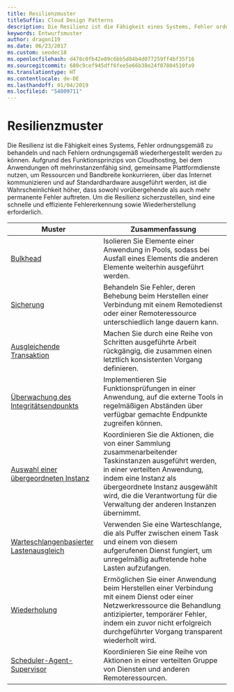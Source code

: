 ```yaml
---
title: Resilienzmuster
titleSuffix: Cloud Design Patterns
description: Die Resilienz ist die Fähigkeit eines Systems, Fehler ordnungsgemäß zu behandeln und nach Fehlern ordnungsgemäß wiederhergestellt werden zu können. Aufgrund des Funktionsprinzips von Cloudhosting, bei dem Anwendungen oft mehrinstanzenfähig sind, gemeinsame Plattformdienste nutzen, um Ressourcen und Bandbreite konkurrieren, über das Internet kommunizieren und auf Standardhardware ausgeführt werden, ist die Wahrscheinlichkeit höher, dass sowohl vorübergehende als auch mehr permanente Fehler auftreten. Um die Resilienz sicherzustellen, sind eine schnelle und effiziente Fehlererkennung sowie Wiederherstellung erforderlich.
keywords: Entwurfsmuster
author: dragon119
ms.date: 06/23/2017
ms.custom: seodec18
ms.openlocfilehash: d478c0fb42e89c6bb5d84b4d077259ff4bf35f16
ms.sourcegitcommit: 680c9cef945dff6fee5e66b38e24f07804510fa9
ms.translationtype: HT
ms.contentlocale: de-DE
ms.lasthandoff: 01/04/2019
ms.locfileid: "54009711"
---
```

# <a name="resiliency-patterns"></a>Resilienzmuster

Die Resilienz ist die Fähigkeit eines Systems, Fehler ordnungsgemäß zu behandeln und nach Fehlern ordnungsgemäß wiederhergestellt werden zu können. Aufgrund des Funktionsprinzips von Cloudhosting, bei dem Anwendungen oft mehrinstanzenfähig sind, gemeinsame Plattformdienste nutzen, um Ressourcen und Bandbreite konkurrieren, über das Internet kommunizieren und auf Standardhardware ausgeführt werden, ist die Wahrscheinlichkeit höher, dass sowohl vorübergehende als auch mehr permanente Fehler auftreten. Um die Resilienz sicherzustellen, sind eine schnelle und effiziente Fehlererkennung sowie Wiederherstellung erforderlich.

|                            Muster                             |                                                                                                      Zusammenfassung                                                                                                       |
|----------------------------------------------------------------|--------------------------------------------------------------------------------------------------------------------------------------------------------------------------------------------------------------------|
|                   [Bulkhead](../bulkhead.md)                   |                                                     Isolieren Sie Elemente einer Anwendung in Pools, sodass bei Ausfall eines Elements die anderen Elemente weiterhin ausgeführt werden.                                                      |
|            [Sicherung](../circuit-breaker.md)            |                                                  Behandeln Sie Fehler, deren Behebung beim Herstellen einer Verbindung mit einem Remotedienst oder einer Remoteressource unterschiedlich lange dauern kann.                                                   |
|   [Ausgleichende Transaktion](../compensating-transaction.md)   |                                                      Machen Sie durch eine Reihe von Schritten ausgeführte Arbeit rückgängig, die zusammen einen letztlich konsistenten Vorgang definieren.                                                       |
| [Überwachung des Integritätsendpunkts](../health-endpoint-monitoring.md) |                                            Implementieren Sie Funktionsprüfungen in einer Anwendung, auf die externe Tools in regelmäßigen Abständen über verfügbar gemachte Endpunkte zugreifen können.                                            |
|            [Auswahl einer übergeordneten Instanz](../leader-election.md)            | Koordinieren Sie die Aktionen, die von einer Sammlung zusammenarbeitender Taskinstanzen ausgeführt werden, in einer verteilten Anwendung, indem eine Instanz als übergeordnete Instanz ausgewählt wird, die die Verantwortung für die Verwaltung der anderen Instanzen übernimmt. |
|  [Warteschlangenbasierter Lastenausgleich](../queue-based-load-leveling.md)  |                                            Verwenden Sie eine Warteschlange, die als Puffer zwischen einem Task und einem von diesem aufgerufenen Dienst fungiert, um unregelmäßig auftretende hohe Lasten aufzufangen.                                             |
|                      [Wiederholung](../retry.md)                      |             Ermöglichen Sie einer Anwendung beim Herstellen einer Verbindung mit einem Dienst oder einer Netzwerkressource die Behandlung antizipierter, temporärer Fehler, indem ein zuvor nicht erfolgreich durchgeführter Vorgang transparent wiederholt wird.             |
| [Scheduler-Agent-Supervisor](../scheduler-agent-supervisor.md) |                                                            Koordinieren Sie eine Reihe von Aktionen in einer verteilten Gruppe von Diensten und anderen Remoteressourcen.                                                            |